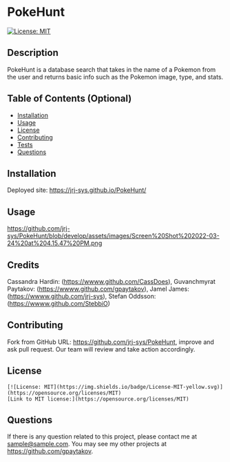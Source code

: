 # PokeHunt
  [![License: MIT](https://img.shields.io/badge/License-MIT-yellow.svg)](https://opensource.org/licenses/MIT)
  ## Description
  PokeHunt is a database search that takes in the name of a Pokemon from the user and returns basic info such as the Pokemon image, type, and stats.

  ## Table of Contents (Optional)
  * [Installation](#installation)
  * [Usage](#usage)
  * [License](#license)
  * [Contributing](#contributing)
  * [Tests](#tests)
  * [Questions](#questions)
  
  ## Installation
  Deployed site: https://jrj-sys.github.io/PokeHunt/ 

  ## Usage
  https://github.com/jrj-sys/PokeHunt/blob/develop/assets/images/Screen%20Shot%202022-03-24%20at%204.15.47%20PM.png

  ## Credits
  Cassandra Hardin: (https://wwww.github.com/CassDoes), Guvanchmyrat Paytakov: (https://wwww.github.com/gpaytakov), Jamel James: (https://wwww.github.com/jrj-sys), Stefan Oddsson: (https://wwww.github.com/StebbiO)
  
  ## Contributing
  Fork from GitHub URL: https://github.com/jrj-sys/PokeHunt, improve and ask pull request. Our team will review and take action accordingly.

  ## License
  
    [![License: MIT](https://img.shields.io/badge/License-MIT-yellow.svg)](https://opensource.org/licenses/MIT)
    [Link to MIT license:](https://opensource.org/licenses/MIT)
    

  ## Questions
  If there is any question related to this project, please contact me at sample@sample.com. You may see my other projects at https://github.com/gpaytakov.

